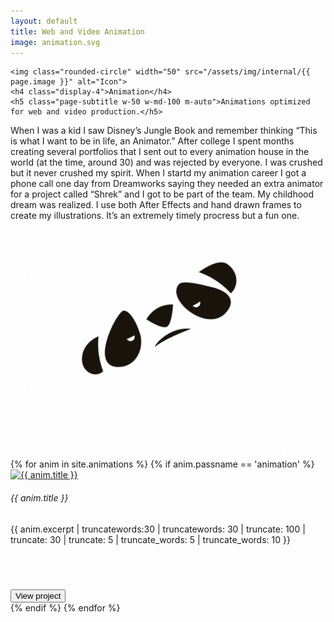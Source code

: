 ```yaml
---
layout: default
title: Web and Video Animation
image: animation.svg
---
```


<div class="container">
  <div class="page-header">

    <img class="rounded-circle" width="50" src="/assets/img/internal/{{ page.image }}" alt="Icon">
    <h4 class="display-4">Animation</h4>
    <h5 class="page-subtitle w-50 w-md-100 m-auto">Animations optimized for web and video production.</h5>

</div>
<div class="mx-auto col-lg-10 d-flex justify-content-center px-4">
  <div class="col-lg-6">When I was a kid I saw Disney’s Jungle Book and remember thinking “This is what I want to be in life, an Animator.” After college I spent months creating several portfolios that I sent out to every animation house in the world (at the time, around 30) and was rejected by everyone. I was crushed but it never crushed my spirit.
When I startd my animation career I got a phone call one day from Dreamworks saying they needed an extra animator for a project called “Shrek” and I got to be part of the team. My childhood dream was realized.
I use both After Effects and hand drawn frames to create my illustrations. It’s an extremely timely procress but a fun one.</div>
  <div class="col-lg-6">
    <img class="mx-auto d-block img-fluid" src="/assets/img/cats/animation/panda_finish.gif" alt="Panda">
  </div>
</div>

  <div class="col-lg-12 mt-2">
    <div>
      <div class="mx-auto row d-flex justify-content-center mt-3" style="max-width: 1400px">
        {% for anim in site.animations %}
          {% if anim.passname == 'animation' %}
        <div class="card col-sm-12 col-lg-3 m-2">
          <div class="card-body d-flex flex-column">
            <div class="media">
              <div class="d-flex mr-3">
                <a href="{{ anim.url }}">
                  <img width="40" height="40"
                  class="rounded-circle"
                  src="/assets/img/{{ anim.image }} " alt="{{ anim.title }}" />
                </a>
              </div>
              <div class="media-body">
                <h6 class="mb-1">{{ anim.title }}</h6>
              </div>
            </div>
            <div class="d-flex flex-column" style="height: 105px;">
             <div class="p-2">
               <p class="text-muted">{{ anim.excerpt | truncatewords:30 | truncatewords: 30 | truncate: 100 | truncate: 30 | truncate: 5 | truncate_words: 5 | truncate_words: 10 }}</p>
             </div>
            </div>
            <div class=" flex-column align-items-end">
              <button type="button" class="btn btn-secondary btn-sm btn-block" onclick="location.href = '{{ anim.url }}';">View project</button>
            </div>
          </div>
        </div>
        {% endif %}
        {% endfor %}
      </div>
    </div>
